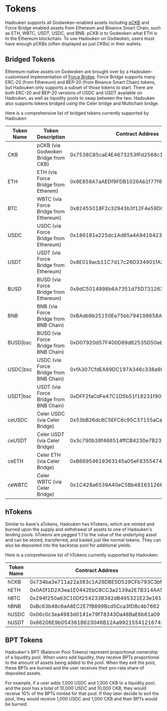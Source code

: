 # Tokens

Hadouken supports all Godwoken-enabled assets including [pCKB](https://docs.godwoken.io/integration#pckb) and Force Bridge enabled assets from Ethereum and Binance Smart Chain, such as ETH, WBTC, USDT, USDC, and BNB. pCKB is to Godwoken what ETH is to the Ethereum blockchain. To use Hadouken on Godwoken, users must have enough pCKBs (often displayed as just CKBs) in their wallets.

## Bridged Tokens

Ethereum-native assets on Godwoken are brought over by a Hadouken-customised implementation of [Force Bridge](https://forcebridge.com/bridge/Ethereum/Nervos). Force Bridge supports many ERC-20 (from Ethereum) and BEP-20 (from Binance Smart Chain) tokens, but Hadouken only supports a subset of those tokens to start. There are both ERC-20 and BEP-20 versions of USDC and USDT available on Hadouken, as well as liquidity pools to swap between the two. Hadouken also supports tokens bridged using the Celer bridge and Multichain bridge.

Here is a comprehensive list of bridged tokens currently supported by Hadouken:

| Token Name | Token Description                      | Contract Address                           |
| ---------- | -------------------------------------- | ------------------------------------------ |
| CKB        | pCKB (via Godwoken Bridge from CKB)    | 0x7538C85caE4E4673253fFd2568c1F1b48A71558a |
| ETH        | ETH (via Force Bridge from Etherem)    | 0x9E858A7aAEDf9FDB1026Ab1f77f627be2791e98A |
| BTC        | WBTC (via Force Bridge from Ethereum)  | 0x82455018F2c32943b3f12F4e59D0DA2FAf2257Ef |
| USDC       | USDC (via Force Bridge from Ethereum)  | 0x186181e225dc1Ad85a4A94164232bD261e351C33 |
| USDT       | USDT (via Force Bridge from Ethereum)  | 0x8E019acb11C7d17c26D334901fA2ac41C1f44d50 |
| BUSD       | BUSD (via Force Bridge from Ethereum)  | 0x9dC5014998b6A7351d75D731263199D31feb4474 |
| BNB        | BNB (via Force Bridge from BNB Chain)  | 0xBAdb9b25150Ee75bb794198658A4D0448e43E528 |
| BUSD\|bsc  | BUSD (via Force Bridge from BNB Chain) | 0xD07920d57F400D89d62535D50eb9D1200ed7821B |
| USDC\|bsc  | USDC (via Force Bridge from BNB Chain) | 0xfA307CfdEA89DC197A346c338a98aC85d517af6e |
| USDT\|bsc  | USDT (via Force Bridge from BNB Chain) | 0xDFF2faCdFe47C1D5b51f18231f900949F1d5988f |
| ceUSDC     | Celer USDC (via Celer Bridge)          | 0x53bB26dc8C5EFC6c95C37155aCa487d1D043436a |
| ceUSDT     | Celer USDT (via Celer Bridge)          | 0x3c790b38f466514ffCB4230e7B2334e52B64c942 |
| ceETH      | Celer ETH (via Celer Bridge)           | 0xB66954619363145a05eF835547449EB9050d82f6 |
| ceWBTC     | Celer WBTC (via Celer Bridge)          | 0x1C428a6539A40eC5Bb481631266a51cd19b233B1 |

## hTokens

Similar to Aave's aTokens, Hadouken has hTokens, which are minted and burned upon the supply and withdrawal of assets to one of Hadouken's lending pools. hTokens are pegged 1:1 to the value of the underlying asset and can be stored, transferred, and traded just like normal tokens. They can also be deposited into the backstop pool for additional yields.

Here is a comprehensive list of hTokens currently supported by Hadouken:

| Token Name | Contract Address                           |
| ---------- | ------------------------------------------ |
| hCKB       | 0x734ba3e711a22a383c1A26DBE5D529CFb793C3bf |
| hETH       | 0x0A0f1D2A3ea1E0442EbC8CC3a2139a2E7B314AA5 |
| hBTC       | 0x294f250a63C10Df254233B382dB495321E23e161 |
| hBNB       | 0xBc63b48c6aA8EC2E7fB899Bcd5Cca3fD8c4b7662 |
| hUSDC      | 0x06c0c3ea4983d0141e79f78343Da48BaE6b61a09 |
| hUSDT      | 0x66206E9b054361B623046B12Aa99215541216741 |

## BPT Tokens

Hadouken's BPT (Balancer Pool Tokens) represent proportional ownership of a liquidity pool. When users add liquidity, they receive BPTs proportional to the amount of assets being added to the pool. When they exit the pool, these BPTs are burned and the user receives their pro-rata share of deposited assets.

For example, if a user adds 1,000 USDC and 1,000 CKB to a liquidity pool, and the pool has a total of 10,000 USDC and 10,000 CKB, they would receive 10% of the BPTs minted for that pool. If they later decide to exit the pool, they would receive 1,000 USDC and 1,000 CKB and their BPTs would be burned.
